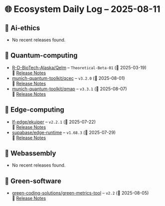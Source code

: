 # 🌐 Ecosystem Daily Log – 2025-08-11

## 🔹 Ai-ethics
- No recent releases found.

## 🔹 Quantum-computing
- [R-D-BioTech-Alaska/Qelm](https://github.com/R-D-BioTech-Alaska/Qelm/releases/tag/Theoretical-Beta-01) – `Theoretical-Beta-01` (📅 2025-03-19)  
  🔗 [Release Notes](https://github.com/R-D-BioTech-Alaska/Qelm/releases/tag/Theoretical-Beta-01)
- [munich-quantum-toolkit/qcec](https://github.com/munich-quantum-toolkit/qcec/releases/tag/v3.2.0) – `v3.2.0` (📅 2025-08-01)  
  🔗 [Release Notes](https://github.com/munich-quantum-toolkit/qcec/releases/tag/v3.2.0)
- [munich-quantum-toolkit/qmap](https://github.com/munich-quantum-toolkit/qmap/releases/tag/v3.3.1) – `v3.3.1` (📅 2025-08-07)  
  🔗 [Release Notes](https://github.com/munich-quantum-toolkit/qmap/releases/tag/v3.3.1)

## 🔹 Edge-computing
- [lf-edge/ekuiper](https://github.com/lf-edge/ekuiper/releases/tag/v2.2.1) – `v2.2.1` (📅 2025-07-22)  
  🔗 [Release Notes](https://github.com/lf-edge/ekuiper/releases/tag/v2.2.1)
- [supabase/edge-runtime](https://github.com/supabase/edge-runtime/releases/tag/v1.68.3) – `v1.68.3` (📅 2025-07-29)  
  🔗 [Release Notes](https://github.com/supabase/edge-runtime/releases/tag/v1.68.3)

## 🔹 Webassembly
- No recent releases found.

## 🔹 Green-software
- [green-coding-solutions/green-metrics-tool](https://github.com/green-coding-solutions/green-metrics-tool/releases/tag/v2.2) – `v2.2` (📅 2025-08-05)  
  🔗 [Release Notes](https://github.com/green-coding-solutions/green-metrics-tool/releases/tag/v2.2)